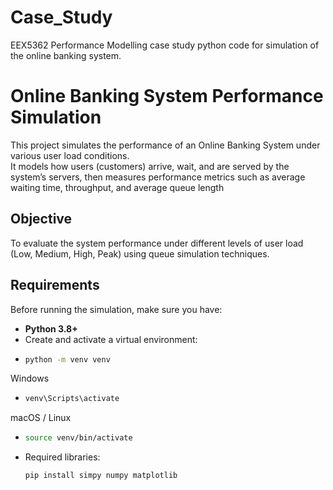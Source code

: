 # Case_Study
EEX5362 Performance Modelling case study python code for simulation of the online banking system. 
# Online Banking System Performance Simulation

This project simulates the performance of an Online Banking System under various user load conditions.  
It models how users (customers) arrive, wait, and are served by the system’s servers, then measures performance metrics such as average waiting time, throughput, and average queue length

## Objective
To evaluate the system performance under different levels of user load (Low, Medium, High, Peak) using queue simulation techniques.

## Requirements

Before running the simulation, make sure you have:

- **Python 3.8+**
- Create and activate a virtual environment:
-  ```bash
   python -m venv venv
  Windows
- ```bash
  venv\Scripts\activate
 macOS / Linux
- ```bash
  source venv/bin/activate
- Required libraries:
  ```bash
  pip install simpy numpy matplotlib
